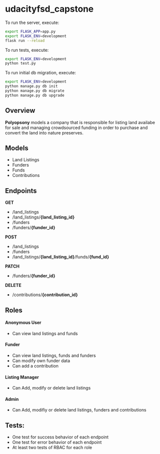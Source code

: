 # udacityfsd_capstone

To run the server, execute:
```bash
export FLASK_APP=app.py
export FLASK_ENV=development
flask run --reload
```

To run tests, execute:
```bash
export FLASK_ENV=development
python test.py
```

To run initial db migration, execute:
```bash
export FLASK_ENV=development
python manage.py db init
python manage.py db migrate
python manage.py db upgrade
```

## Overview
**Polyopsony** models a company that is responsible for listing land availabe for sale and managing crowdsourced funding in order to purchase and convert the land into nature preserves.

## Models

* Land Listings 
* Funders
* Funds
* Contributions 

## Endpoints
**GET**
* /land_listings
* /land_listings/**{land_listing_id}**
* /funders
* /funders/**{funder_id}**

**POST**
* /land_listings
* /funders
* /land_listings/**{land_listing_id}**/funds/**{fund_id}**

**PATCH**
* /funders/**{funder_id}**

**DELETE**
* /contributions/**{contribution_id}**

## Roles
#### Anonymous User
* Can view land listings and funds

#### Funder
* Can view land listings, funds and funders
* Can modify own funder data
* Can add a contribution

#### Listing Manager
* Can Add, modify or delete land listings

#### Admin
* Can Add, modifiy or delete land listings, funders and contributions

## Tests:
* One test for success behavior of each endpoint
* One test for error behavior of each endpoint
* At least two tests of RBAC for each role